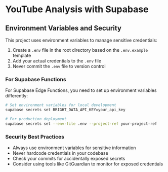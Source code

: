 # YouTube Analysis with Supabase

## Environment Variables and Security

This project uses environment variables to manage sensitive credentials:

1. Create a `.env` file in the root directory based on the `.env.example` template
2. Add your actual credentials to the `.env` file
3. Never commit the `.env` file to version control

### For Supabase Functions

For Supabase Edge Functions, you need to set up environment variables differently:

```bash
# Set environment variables for local development
supabase secrets set BRIGHT_DATA_API_KEY=your_api_key

# For production deployment
supabase secrets set --env-file .env --project-ref your-project-ref
```

### Security Best Practices

- Always use environment variables for sensitive information
- Never hardcode credentials in your codebase
- Check your commits for accidentally exposed secrets
- Consider using tools like GitGuardian to monitor for exposed credentials 